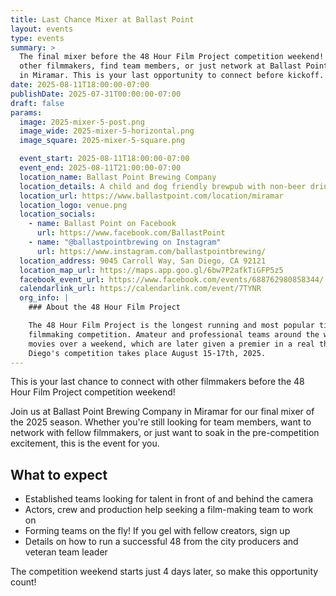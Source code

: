 ```yaml
---
title: Last Chance Mixer at Ballast Point
layout: events
type: events
summary: >
  The final mixer before the 48 Hour Film Project competition weekend! Come meet
  other filmmakers, find team members, or just network at Ballast Point Brewing
  in Miramar. This is your last opportunity to connect before kickoff.
date: 2025-08-11T18:00:00-07:00
publishDate: 2025-07-31T00:00:00-07:00
draft: false
params:
  image: 2025-mixer-5-post.png
  image_wide: 2025-mixer-5-horizontal.png
  image_square: 2025-mixer-5-square.png

  event_start: 2025-08-11T18:00:00-07:00
  event_end: 2025-08-11T21:00:00-07:00
  location_name: Ballast Point Brewing Company
  location_details: A child and dog friendly brewpub with non-beer drink options
  location_url: https://www.ballastpoint.com/location/miramar
  location_logo: venue.png
  location_socials:
    - name: Ballast Point on Facebook
      url: https://www.facebook.com/BallastPoint
    - name: "@ballastpointbrewing on Instagram"
      url: https://www.instagram.com/ballastpointbrewing/
  location_address: 9045 Carroll Way, San Diego, CA 92121
  location_map_url: https://maps.app.goo.gl/6bw7P2afkTiGFP5z5
  facebook_event_url: https://www.facebook.com/events/688762980858344/
  calendarlink_url: https://calendarlink.com/event/7TYNR
  org_info: |
    ### About the 48 Hour Film Project

    The 48 Hour Film Project is the longest running and most popular timed
    filmmaking competition. Amateur and professional teams around the world make
    movies over a weekend, which are later given a premier in a real theater. San
    Diego's competition takes place August 15-17th, 2025.
---
```

This is your last chance to connect with other filmmakers before the 48 Hour
Film Project competition weekend! 

Join us at Ballast Point Brewing Company in Miramar for our final mixer of the
2025 season. Whether you're still looking for team members, want to network with
fellow filmmakers, or just want to soak in the pre-competition excitement,
this is the event for you.

## What to expect

- Established teams looking for talent in front of and behind the camera
- Actors, crew and production help seeking a film-making team to work on
- Forming teams on the fly! If you gel with fellow creators, sign up
- Details on how to run a successful 48 from the city producers and veteran team
  leader

The competition weekend starts just 4 days later, so make this opportunity
count!
